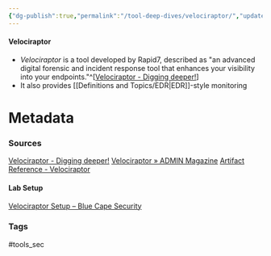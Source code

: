 ```yaml
---
{"dg-publish":true,"permalink":"/tool-deep-dives/velociraptor/","updated":"2024-03-26T13:52:39.000-07:00"}
---
```


#### Velociraptor
- *Velociraptor* is a tool developed by Rapid7, described as "an advanced digital forensic and incident response tool that enhances your visibility into your endpoints."^[[Velociraptor - Digging deeper!](https://docs.velociraptor.app/)]
- It also provides [[Definitions and Topics/EDR\|EDR]]-style monitoring





# Metadata

### Sources
[Velociraptor - Digging deeper!](https://docs.velociraptor.app/)
[Velociraptor » ADMIN Magazine](https://www.admin-magazine.com/Archive/2023/78/Incident-response-with-Velociraptor)
[Artifact Reference - Velociraptor](https://docs.velociraptor.app/artifact_references/)
#### Lab Setup
[Velociraptor Setup – Blue Cape Security](https://bluecapesecurity.com/build-your-lab/velociraptor-setup/)
### Tags
#tools_sec 